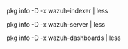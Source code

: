 pkg info -D -x wazuh-indexer | less

pkg info -D -x wazuh-server | less

pkg info -D -x wazuh-dashboards | less